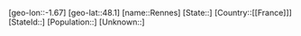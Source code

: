 ﻿---
location: [48.1,-1.67]
type: City
tags:
- geo/City


SpocWebEntityId: 33711
isDeleted: false
confidential: public

---
[geo-lon::-1.67]
[geo-lat::48.1]
[name::Rennes]
[State::]
[Country::[[France]]]
[StateId::]
[Population::]
[Unknown::]

